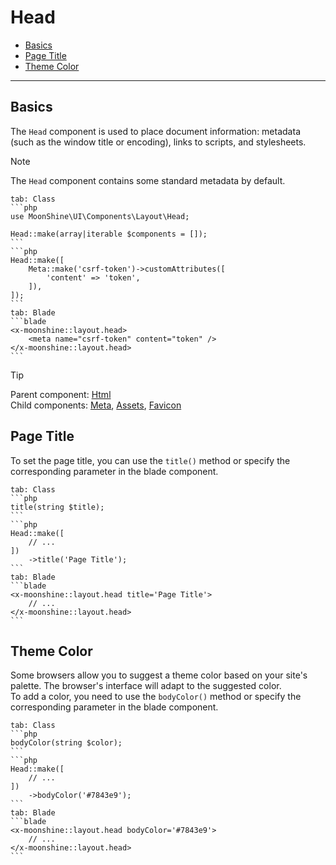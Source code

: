 # Head

- [Basics](#basics)
- [Page Title](#title)
- [Theme Color](#theme)

---

<a name="basics"></a>
## Basics

The `Head` component is used to place document information: metadata (such as the window title or encoding), links to scripts, and stylesheets.

> [!NOTE]
> The `Head` component contains some standard metadata by default.

~~~tabs
tab: Class
```php
use MoonShine\UI\Components\Layout\Head;

Head::make(array|iterable $components = []);
```
```php
Head::make([
    Meta::make('csrf-token')->customAttributes([
        'content' => 'token',
    ]),
]);
```
tab: Blade
```blade
<x-moonshine::layout.head>
    <meta name="csrf-token" content="token" />
</x-moonshine::layout.head>
```
~~~

> [!TIP]
> Parent component: [Html](/docs/{{version}}/components/html) \
> Child components: [Meta](/docs/{{version}}/components/meta), [Assets](/docs/{{version}}/components/assets), [Favicon](/docs/{{version}}/components/favicon)

<a name="title"></a>
## Page Title

To set the page title, you can use the `title()` method or specify the corresponding parameter in the blade component.

~~~tabs
tab: Class
```php
title(string $title);
```
```php
Head::make([
    // ...
])
    ->title('Page Title');
```
tab: Blade
```blade
<x-moonshine::layout.head title='Page Title'>
    // ...
</x-moonshine::layout.head>
```
~~~

<a name="theme"></a>
## Theme Color

Some browsers allow you to suggest a theme color based on your site's palette. The browser's interface will adapt to the suggested color. \
To add a color, you need to use the `bodyColor()` method or specify the corresponding parameter in the blade component.

~~~tabs
tab: Class
```php
bodyColor(string $color);
```
```php
Head::make([
    // ...
])
    ->bodyColor('#7843e9');
```
tab: Blade
```blade
<x-moonshine::layout.head bodyColor='#7843e9'>
    // ...
</x-moonshine::layout.head>
```
~~~
